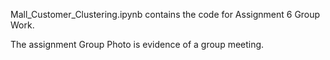 Mall_Customer_Clustering.ipynb contains the code for Assignment 6 Group Work.

The assignment Group Photo is evidence of a group meeting.
